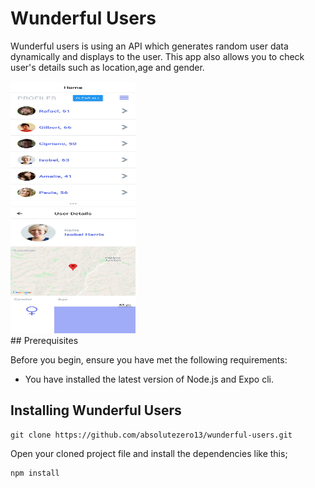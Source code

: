 # Wunderful Users

Wunderful users is using an API which generates random user data dynamically and displays to the user. This app also allows you to check user's details such as location,age and gender.

<div>
<div >
    <img width=200 height=200  src="./wunderhome.jpg" />
</div>
<div >
    <img width=200 height=200  src="./wunderuser.jpg" />
</div>
</div>
## Prerequisites

Before you begin, ensure you have met the following requirements:

- You have installed the latest version of Node.js and Expo cli.

## Installing Wunderful Users

```
git clone https://github.com/absolutezero13/wunderful-users.git

```

Open your cloned project file and install the dependencies like this;

```
npm install

```
